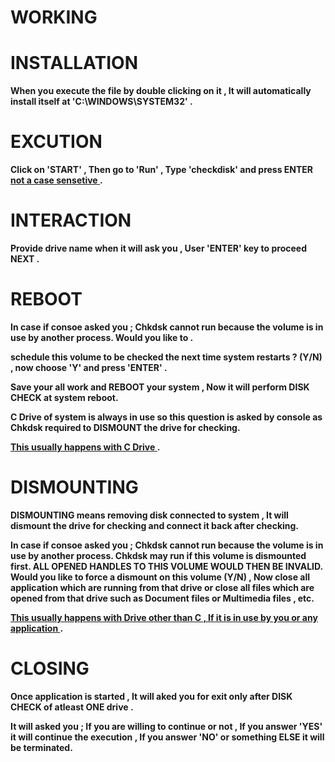 # WORKING #

# INSTALLATION #

**When you execute the file by double clicking on it , It will automatically install itself at 'C:\WINDOWS\SYSTEM32' .**


# EXCUTION #

**Click on 'START' , Then go to 'Run' , Type 'checkdisk' and press ENTER [not a case sensetive ](.md) .**


# INTERACTION #

**Provide drive name when it will ask you , User 'ENTER' key to proceed NEXT .**


# REBOOT #

**In case if consoe asked you ; Chkdsk cannot run because the volume is in use by another process. Would you like to .**

**schedule this volume to be checked the next time system restarts ? (Y/N) , now choose 'Y' and press 'ENTER' .**

**Save your all work and REBOOT your system , Now it will perform DISK CHECK at system reboot.**

**C Drive of system is always in use so this question is asked by console as Chkdsk required to DISMOUNT the drive for checking.**

**[This usually happens with C Drive ](.md) .**


# DISMOUNTING #

**DISMOUNTING means removing disk connected to system , It will dismount the drive for checking and connect it back after checking.**

**In case if consoe asked you ; Chkdsk cannot run because the volume is in use by another process. Chkdsk may run if this volume is dismounted first. ALL OPENED HANDLES TO THIS VOLUME WOULD THEN BE INVALID. Would you like to force a dismount on this volume (Y/N) , Now close all application which are running from that drive or close all files which are opened from that drive such as Document files or Multimedia files , etc.**

**[This usually happens with Drive other than C , If it is in use by you or any application ](.md) .**



# CLOSING #

**Once application is started , It will aked you for exit only after DISK CHECK of atleast ONE drive .**

**It will asked you ; If you are willing to continue or not , If you answer 'YES' it will continue the execution , If you answer 'NO' or something ELSE it will be terminated.**


